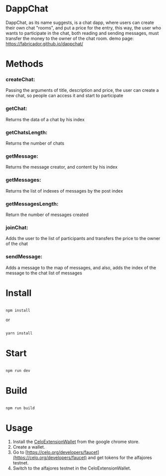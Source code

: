 # DappChat
DappChat, as its name suggests, is a chat dapp, where users can create their own chat "rooms", and put a price for the entry, this way, the user who wants to participate in the chat, both reading and sending messages, must transfer the money to the owner of the chat room.
demo page: https://fabricador.github.io/dappchat/

# Methods
### createChat: 
Passing the arguments of title, description and price, the user can create a new chat, so people can access it and start to participate

### getChat: 
Returns the data of a chat by his index

### getChatsLength:
Returns the number of chats

### getMessage: 
Returns the message creator, and content by his index

### getMessages: 
Returns the list of indexes of messages by the post index

### getMessagesLength: 
Return the number of messages created

### joinChat: 
Adds the user to the list of participants and transfers the price to the owner of the chat

### sendMessage: 
Adds a message to the map of messages, and also, adds the index of the message to the chat list of messages

# Install

```

npm install

```

or 

```

yarn install

```

# Start

```

npm run dev

```

# Build

```

npm run build

```
# Usage
1. Install the [CeloExtensionWallet](https://chrome.google.com/webstore/detail/celoextensionwallet/kkilomkmpmkbdnfelcpgckmpcaemjcdh?hl=en) from the google chrome store.
2. Create a wallet.
3. Go to [https://celo.org/developers/faucet](https://celo.org/developers/faucet) and get tokens for the alfajores testnet.
4. Switch to the alfajores testnet in the CeloExtensionWallet.
